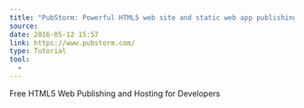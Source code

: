 ```yaml
---
title: "PubStorm: Powerful HTML5 web site and static web app publishing"
source:
date: 2016-05-12 15:57
link: https://www.pubstorm.com/
type: Tutorial
tool:
  - 
---
```

Free HTML5 Web Publishing and Hosting for Developers





